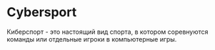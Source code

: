 # Cybersport
Киберспорт - это настоящий вид спорта, в котором соревнуются команды или отдельные игроки в компьютерные игры.
